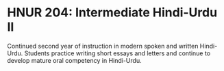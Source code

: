 # HNUR 204: Intermediate Hindi-Urdu II

Continued second year of instruction in modern spoken and written Hindi-Urdu. Students practice writing short essays and letters and continue to develop mature oral competency in Hindi-Urdu.